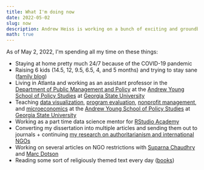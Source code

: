 ```yaml
---
title: What I'm doing now
date: 2022-05-02
slug: now
description: Andrew Heiss is working on a bunch of exciting and groundbreaking projects
math: true
---
```


As of May 2, 2022, I'm spending all my time on these things:

* Staying at home pretty much 24/7 because of the COVID-19 pandemic
* Raising 6 kids (14.5, 12, 9.5, 6.5, 4, and 5 months) and trying to stay sane ([family blog](http://www.heissatopia.com/))
* Living in Atlanta and working as an assistant professor in the [Department of Public Management and Policy](https://aysps.gsu.edu/public-management-policy/) at the [Andrew Young School of Policy Studies](https://aysps.gsu.edu/) at [Georgia State University](https://www.gsu.edu/)
* Teaching [data visualization](https://datavizs21.classes.andrewheiss.com/), [program evaluation](https://evalsp22.classes.andrewheiss.com/), [nonprofit management](https://nonprofitsp22.classes.andrewheiss.com), and [microeconomics](https://econsp21.classes.andrewheiss.com/) at the [Andrew Young School of Policy Studies](https://aysps.gsu.edu/) at [Georgia State University](https://www.gsu.edu/)
* Working as a part time data science mentor for [RStudio Academy](https://www.rstudio.com/academy)
* Converting my dissertation into multiple articles and sending them out to journals + continuing [my research on authoritarianism and international NGOs](https://www.ingoresearch.org/)
* Working on several articles on NGO restrictions with [Suparna Chaudhry](http://www.suparnachaudhry.com/) and [Marc Dotson](https://marriottschool.byu.edu/directory/details?id=50683)
* Reading some sort of religiously themed text every day ([books](https://www.goodreads.com/review/list/2733632-andrew-heiss?shelf=religious))
